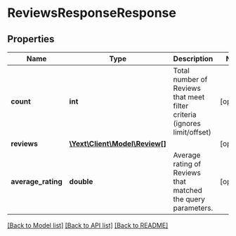 # ReviewsResponseResponse

## Properties
Name | Type | Description | Notes
------------ | ------------- | ------------- | -------------
**count** | **int** | Total number of Reviews that meet filter criteria (ignores limit/offset) | [optional] 
**reviews** | [**\Yext\Client\Model\Review[]**](Review.md) |  | [optional] 
**average_rating** | **double** | Average rating of Reviews that matched the query parameters. | [optional] 

[[Back to Model list]](../README.md#documentation-for-models) [[Back to API list]](../README.md#documentation-for-api-endpoints) [[Back to README]](../README.md)


